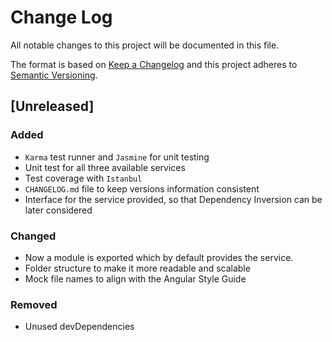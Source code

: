 # Change Log

All notable changes to this project will be documented in this file.

The format is based on [Keep a Changelog](http://keepachangelog.com/)
and this project adheres to [Semantic Versioning](http://semver.org/).

## [Unreleased]

### Added

- `Karma` test runner and `Jasmine` for unit testing
- Unit test for all three available services
- Test coverage with `Istanbul`
- `CHANGELOG.md` file to keep versions information consistent
- Interface for the service provided, so that Dependency Inversion can be later considered

### Changed

- Now a module is exported which by default provides the service.
- Folder structure to make it more readable and scalable
- Mock file names to align with the Angular Style Guide

### Removed

- Unused devDependencies